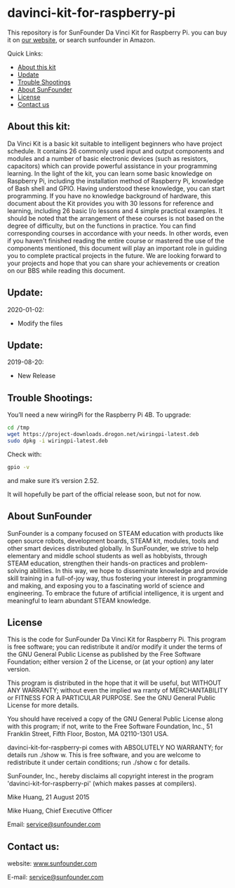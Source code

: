 # davinci-kit-for-raspberry-pi
This repository is for SunFounder Da Vinci Kit for Raspberry Pi. you can buy it on [our website](https://www.sunfounder.com/), or search sunfounder in Amazon.

Quick Links:

 * [About this kit](#about_this_kit)
 * [Update](#update)
 * [Trouble Shootings](#trouble)
 * [About SunFounder](#about_sunfounder)
 * [License](#license)
 * [Contact us](#contact_us)

<a id="about_this_kit"></a>
## About this kit:
Da Vinci Kit is a basic kit suitable to intelligent beginners who have project schedule. It contains 26 commonly used input and output components and modules and a number of basic electronic devices (such as resistors, capacitors) which can provide powerful assistance in your programming learning. 
In the light of the kit, you can learn some basic knowledge on Raspberry Pi, including the installation method of Raspberry Pi, knowledge of Bash shell and GPIO. Having understood these knowledge, you can start programming.
If you have no knowledge background of hardware, this document about the Kit provides you with 30 lessons for reference and learning, including 26 basic I/o lessons and 4 simple practical examples. It should be noted that the arrangement of these courses is not based on the degree of difficulty, but on the functions in practice. You can find corresponding courses in accordance with your needs. In other words, even if you haven't finished reading the entire course or mastered the use of the components mentioned, this document will play an important role in guiding you to complete practical projects in the future.
We are looking forward to your projects and hope that you can share your achievements or creation on our BBS while reading this document.

<a id="update"></a>
## Update:
2020-01-02:
 - Modify the files
## Update:
2019-08-20:
 - New Release

<a id="trouble"></a>
## Trouble Shootings:
You’ll need a new wiringPi for the Raspberry Pi 4B.
To upgrade:
```bash
cd /tmp
wget https://project-downloads.drogon.net/wiringpi-latest.deb
sudo dpkg -i wiringpi-latest.deb
```
Check with:
```bash
gpio -v
```
and make sure it’s version 2.52. 

It will hopefully be part of the official release soon, but not for now.

<a id="about_sunfounder"></a>
## About SunFounder
SunFounder is a company focused on STEAM education with products like open source robots, development boards, STEAM kit, modules, tools and other smart devices distributed globally. In SunFounder, we strive to help elementary and middle school students as well as hobbyists, through STEAM education, strengthen their hands-on practices and problem-solving abilities. In this way, we hope to disseminate knowledge and provide skill training in a full-of-joy way, thus fostering your interest in programming and making, and exposing you to a fascinating world of science and engineering. To embrace the future of artificial intelligence, it is urgent and meaningful to learn abundant STEAM knowledge.

<a id="license"></a>
## License
This is the code for SunFounder Da Vinci Kit for Raspberry Pi.
This program is free software; you can redistribute it and/or modify it under the terms of the GNU General Public License as published by the Free Software Foundation; either version 2 of the License, or (at your option) any later version.

This program is distributed in the hope that it will be useful, but WITHOUT ANY WARRANTY; without even the implied wa rranty of MERCHANTABILITY or FITNESS FOR A PARTICULAR PURPOSE. See the GNU General Public License for more details.

You should have received a copy of the GNU General Public License along with this program; if not, write to the Free Software Foundation, Inc., 51 Franklin Street, Fifth Floor, Boston, MA 02110-1301 USA.

davinci-kit-for-raspberry-pi comes with ABSOLUTELY NO WARRANTY; for details run ./show w. This is free software, and you are welcome to redistribute it under certain conditions; run ./show c for details.

SunFounder, Inc., hereby disclaims all copyright interest in the program 'davinci-kit-for-raspberry-pi' (which makes passes at compilers).

Mike Huang, 21 August 2015

Mike Huang, Chief Executive Officer

Email: service@sunfounder.com

<a id="contact_us"></a>
## Contact us:
website:
    www.sunfounder.com

E-mail:
    service@sunfounder.com
